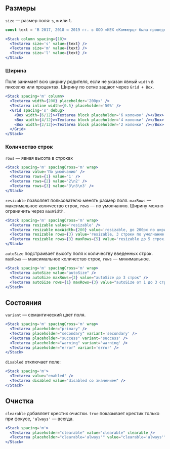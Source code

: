 ## Размеры

`size` — размер поля: `s`, `m` или `l`.

```jsx
const text = 'В 2017, 2018 и 2019 гг. в ООО «КЕХ еКоммерц» была проведена специальная оценка условий труда.';

<Stack column spacing={10}>
  <Textarea size='s' value={text} />
  <Textarea size='m' value={text} />
  <Textarea size='l' value={text} />
</Stack>
```

### Ширина

Поле занимает всю ширину родителя, если не указан явный `width` в пикселях или процентах. Ширину по сетке задают через `Grid + Box`.

```jsx
<Stack spacing='m' column>
  <Textarea width={200} placeholder='200px' />
  <Textarea inline width={0.5} placeholder='50%' />
  <Grid spacing='s' debug>
    <Box width={6/12}><Textarea block placeholder='6 колонок' /></Box>
    <Box width={4/12}><Textarea block placeholder='4 колонки' /></Box>
    <Box width={2/12}><Textarea block placeholder='2 колонки' /></Box>
  </Grid>
</Stack>
```

### Количество строк

`rows` — явная высота в строках

```jsx
<Stack spacing='m' spacingCross='m' wrap>
  <Textarea value='По умолчанию' />
  <Textarea rows={1} value='1' />
  <Textarea rows={2} value='2\n2' />
  <Textarea rows={3} value='3\n3\n3' />
</Stack>
```

`resizable` позволяет пользователю менять размер поля. `maxRows` — максимальное количество строк, `rows` — по умолчанию. Ширину можно ограничить через `maxWidth`.

```jsx
<Stack spacing='m' spacingCross='m' wrap>
  <Textarea resizable value='resizable' />
  <Textarea resizable maxWidth={200} value='resizable, до 200px по ширине' />
  <Textarea resizable rows={3} value='resizable, 3 строки по умолчанию' />
  <Textarea resizable rows={3} maxRows={5} value='resizable до 5 строк, 3 по умолчанию' />
</Stack>
```

`autoSize` подстраивает высоту поля к количеству введенных строк. `maxRows` — максимальное количество строк,
`rows` — минимальное.

```jsx
<Stack spacing='m' spacingCross='m' wrap>
  <Textarea autoSize value="autoSize" />
  <Textarea autoSize maxRows={3} value="autoSize до 3 строк" />
  <Textarea autoSize rows={1} maxRows={3} value="autoSize от 1 до 3 строк" />
</Stack>
```

## Состояния

`variant` — семантический цвет поля.

```jsx
<Stack spacing='m' spacingCross='m' wrap>
  <Textarea placeholder="primary" />
  <Textarea placeholder="secondary" variant='secondary' />
  <Textarea placeholder="success" variant='success' />
  <Textarea placeholder="warning" variant='warning' />
  <Textarea placeholder="error" variant='error' />
</Stack>
```

`disabled` отключает поле:

```jsx
<Stack spacing='m'>
  <Textarea value="enabled" />
  <Textarea disabled value="disabled со значением" />
</Stack>
```


## Очистка

`clearable` добавляет крестик очистки. `true` показывает крестик только при фокусе, `'always'` — всегда.

```jsx
<Stack spacing='m'>
  <Textarea placeholder="clearable" value="clearable" clearable />
  <Textarea placeholder="clearable='always'" value="clearable='always'" clearable='always' />
</Stack>
```
